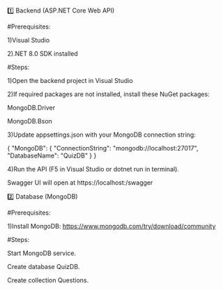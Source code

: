 1️⃣ Backend (ASP.NET Core Web API)

#Prerequisites:

1)Visual Studio  

2).NET 8.0 SDK installed

#Steps:

1)Open the backend project in Visual Studio 

2)If required packages are not installed, install these NuGet packages:

  MongoDB.Driver

  MongoDB.Bson

3)Update appsettings.json with your MongoDB connection string:

{
  "MongoDB": {
    "ConnectionString": "mongodb://localhost:27017",
    "DatabaseName": "QuizDB"
  }
}


4)Run the API (F5 in Visual Studio or dotnet run in terminal).

Swagger UI will open at https://localhost:<port>/swagger

2️⃣ Database (MongoDB)

#Prerequisites:

1)Install MongoDB: https://www.mongodb.com/try/download/community

#Steps:

Start MongoDB service.

Create database QuizDB.

Create collection Questions.
